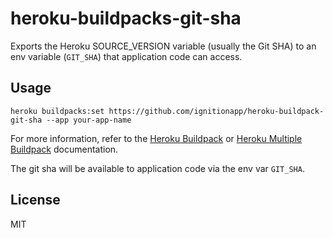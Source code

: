 # heroku-buildpacks-git-sha
Exports the Heroku SOURCE_VERSION variable (usually the Git SHA) to an env variable (`GIT_SHA`) that application code can access.

## Usage

`heroku buildpacks:set https://github.com/ignitionapp/heroku-buildpack-git-sha --app your-app-name`

For more information, refer to the [Heroku Buildpack](https://devcenter.heroku.com/articles/buildpacks) or [Heroku Multiple Buildpack](https://devcenter.heroku.com/articles/using-multiple-buildpacks-for-an-app) documentation.

The git sha will be available to application code via the env var `GIT_SHA`.

## License
MIT
